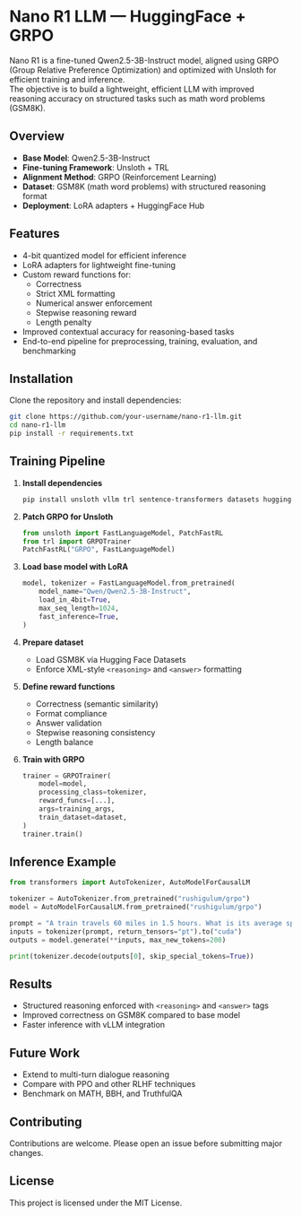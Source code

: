 # Nano R1 LLM — HuggingFace + GRPO

Nano R1 is a fine-tuned Qwen2.5-3B-Instruct model, aligned using GRPO (Group Relative Preference Optimization) and optimized with Unsloth for efficient training and inference.  
The objective is to build a lightweight, efficient LLM with improved reasoning accuracy on structured tasks such as math word problems (GSM8K).

## Overview
- **Base Model**: Qwen2.5-3B-Instruct  
- **Fine-tuning Framework**: Unsloth + TRL  
- **Alignment Method**: GRPO (Reinforcement Learning)  
- **Dataset**: GSM8K (math word problems) with structured reasoning format  
- **Deployment**: LoRA adapters + HuggingFace Hub  

## Features
- 4-bit quantized model for efficient inference  
- LoRA adapters for lightweight fine-tuning  
- Custom reward functions for:
  - Correctness  
  - Strict XML formatting  
  - Numerical answer enforcement  
  - Stepwise reasoning reward  
  - Length penalty  
- Improved contextual accuracy for reasoning-based tasks  
- End-to-end pipeline for preprocessing, training, evaluation, and benchmarking  

## Installation
Clone the repository and install dependencies:
```bash
git clone https://github.com/your-username/nano-r1-llm.git
cd nano-r1-llm
pip install -r requirements.txt
```

## Training Pipeline

1. **Install dependencies**
   ```bash
   pip install unsloth vllm trl sentence-transformers datasets huggingface_hub
   ```

2. **Patch GRPO for Unsloth**
   ```python
   from unsloth import FastLanguageModel, PatchFastRL
   from trl import GRPOTrainer
   PatchFastRL("GRPO", FastLanguageModel)
   ```

3. **Load base model with LoRA**
   ```python
   model, tokenizer = FastLanguageModel.from_pretrained(
       model_name="Qwen/Qwen2.5-3B-Instruct",
       load_in_4bit=True,
       max_seq_length=1024,
       fast_inference=True,
   )
   ```

4. **Prepare dataset**  
   - Load GSM8K via Hugging Face Datasets  
   - Enforce XML-style `<reasoning>` and `<answer>` formatting  

5. **Define reward functions**  
   - Correctness (semantic similarity)  
   - Format compliance  
   - Answer validation  
   - Stepwise reasoning consistency  
   - Length balance  

6. **Train with GRPO**
   ```python
   trainer = GRPOTrainer(
       model=model,
       processing_class=tokenizer,
       reward_funcs=[...],
       args=training_args,
       train_dataset=dataset,
   )
   trainer.train()
   ```


## Inference Example
```python
from transformers import AutoTokenizer, AutoModelForCausalLM

tokenizer = AutoTokenizer.from_pretrained("rushigulum/grpo")
model = AutoModelForCausalLM.from_pretrained("rushigulum/grpo")

prompt = "A train travels 60 miles in 1.5 hours. What is its average speed?"
inputs = tokenizer(prompt, return_tensors="pt").to("cuda")
outputs = model.generate(**inputs, max_new_tokens=200)

print(tokenizer.decode(outputs[0], skip_special_tokens=True))
```

## Results
- Structured reasoning enforced with `<reasoning>` and `<answer>` tags  
- Improved correctness on GSM8K compared to base model  
- Faster inference with vLLM integration  

## Future Work
- Extend to multi-turn dialogue reasoning  
- Compare with PPO and other RLHF techniques  
- Benchmark on MATH, BBH, and TruthfulQA  

## Contributing
Contributions are welcome. Please open an issue before submitting major changes.


## License
This project is licensed under the MIT License.
